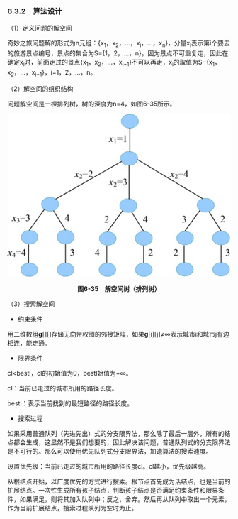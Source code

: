 ### 6.3.2　算法设计

（1）定义问题的解空间

奇妙之旅问题解的形式为n元组：{x<sub class="my_markdown">1</sub>，x<sub>2</sub>，…，x<sub class="my_markdown">i</sub>，…，x<sub class="my_markdown">n</sub>}，分量x<sub class="my_markdown">i</sub>表示第i个要去的旅游景点编号，景点的集合为S={1，2，…，n}。因为景点不可重复走，因此在确定x<sub class="my_markdown">i</sub>时，前面走过的景点{x<sub class="my_markdown">1</sub>，x<sub>2</sub>，…，x<sub class="my_markdown">i</sub><sub>−1</sub>}不可以再走，x<sub class="my_markdown">i</sub>的取值为S−{x<sub class="my_markdown">1</sub>，x<sub>2</sub>，…，x<sub class="my_markdown">i</sub><sub>−1</sub>}，i=1，2，…，n。

（2）解空间的组织结构

问题解空间是一棵排列树，树的深度为n=4，如图6-35所示。

![730.jpg](../images/730.jpg)
<center class="my_markdown"><b class="my_markdown">图6-35　解空间树（排列树）</b></center>

（3）搜索解空间

+ 约束条件

用二维数组**g**[][]存储无向带权图的邻接矩阵，如果**g**[i][j]≠∞表示城市i和城市j有边相连，能走通。

+ 限界条件

cl<bestl，cl的初始值为0，bestl始值为+∞。

cl：当前已走过的城市所用的路径长度。

bestl：表示当前找到的最短路径的路径长度。

+ 搜索过程

如果采用普通队列（先进先出）式的分支限界法，那么除了最后一层外，所有的结点都会生成，这显然不是我们想要的，因此解决该问题，普通队列式的分支限界法是不可行的。那么可以使用优先队列式分支限界法，加速算法的搜索速度。

设置优先级：当前已走过的城市所用的路径长度cl。cl越小，优先级越高。

从根结点开始，以广度优先的方式进行搜索。根节点首先成为活结点，也是当前的扩展结点。一次性生成所有孩子结点，判断孩子结点是否满足约束条件和限界条件，如果满足，则将其加入队列中；反之，舍弃。然后再从队列中取出一个元素，作为当前扩展结点，搜索过程队列为空时为止。

